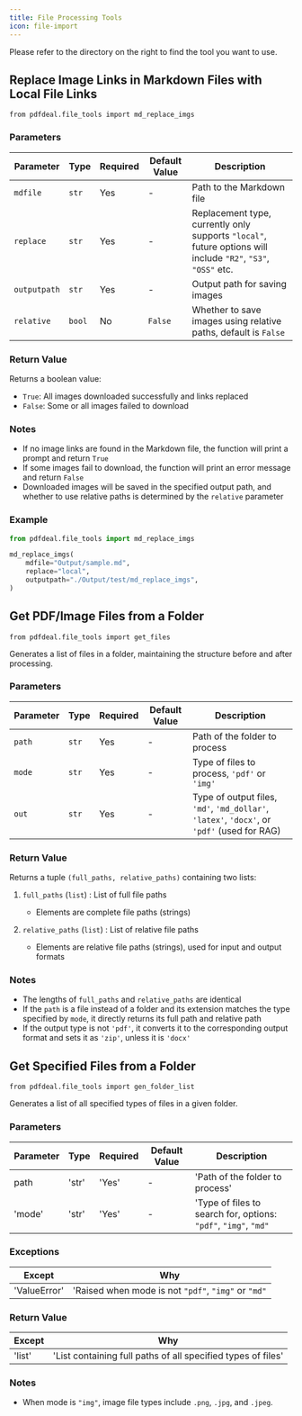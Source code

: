 ```yaml
---
title: File Processing Tools
icon: file-import
---
```


Please refer to the directory on the right to find the tool you want to use.

## Replace Image Links in Markdown Files with Local File Links

`from pdfdeal.file_tools import md_replace_imgs`

### Parameters

| Parameter | Type | Required | Default Value | Description |
|-----------|------|----------|---------------|-------------|
| `mdfile` | `str` | Yes | - | Path to the Markdown file |
| `replace` | `str` | Yes | - | Replacement type, currently only supports `"local"`, future options will include `"R2"`, `"S3"`, `"OSS"` etc. |
| `outputpath` | `str` | Yes | - | Output path for saving images |
| `relative` | `bool` | No | `False` | Whether to save images using relative paths, default is `False` |

### Return Value

Returns a boolean value:

- `True`: All images downloaded successfully and links replaced
- `False`: Some or all images failed to download

### Notes

- If no image links are found in the Markdown file, the function will print a prompt and return `True`
- If some images fail to download, the function will print an error message and return `False`
- Downloaded images will be saved in the specified output path, and whether to use relative paths is determined by the `relative` parameter

### Example

```python
from pdfdeal.file_tools import md_replace_imgs

md_replace_imgs(
    mdfile="Output/sample.md",
    replace="local",
    outputpath="./Output/test/md_replace_imgs",
)
```

## Get PDF/Image Files from a Folder

`from pdfdeal.file_tools import get_files`

Generates a list of files in a folder, maintaining the structure before and after processing.

### Parameters

| Parameter | Type | Required | Default Value | Description |
|-----------|------|----------|---------------|-------------|
| `path` | `str` | Yes | - | Path of the folder to process |
| `mode` | `str` | Yes | - | Type of files to process, `'pdf'` or `'img'` |
| `out`  | `str`  | Yes  | -  | Type of output files, `'md'`, `'md_dollar'`, `'latex'`, `'docx'`, or `'pdf'` (used for RAG) |

### Return Value

Returns a tuple `(full_paths, relative_paths)` containing two lists:

1. `full_paths` (`list`) : List of full file paths
   - Elements are complete file paths (strings)

2. `relative_paths` (`list`) : List of relative file paths
   - Elements are relative file paths (strings), used for input and output formats

### Notes

- The lengths of `full_paths` and `relative_paths` are identical
- If the `path` is a file instead of a folder and its extension matches the type specified by `mode`, it directly returns its full path and relative path
- If the output type is not `'pdf'`, it converts it to the corresponding output format and sets it as `'zip'`, unless it is `'docx'`

## Get Specified Files from a Folder

`from pdfdeal.file_tools import gen_folder_list`

Generates a list of all specified types of files in a given folder.

### Parameters

| Parameter  | Type  | Required  | Default Value  | Description  |
|-|-|-|-|-|
| path    |'str'    |'Yes'    |-    |'Path of the folder to process'
|'mode'    |'str'    |'Yes'    |-    |'Type of files to search for, options: `"pdf"`, `"img"`, `"md"`|

### Exceptions

|Except|Why|
|-|-|
|'ValueError'    |'Raised when mode is not `"pdf"`, `"img"` or `"md"`|

### Return Value

|Except|Why|
|-|-|
|'list'    |'List containing full paths of all specified types of files'

### Notes

- When mode is `"img"`, image file types include `.png`, `.jpg`, and `.jpeg`.
